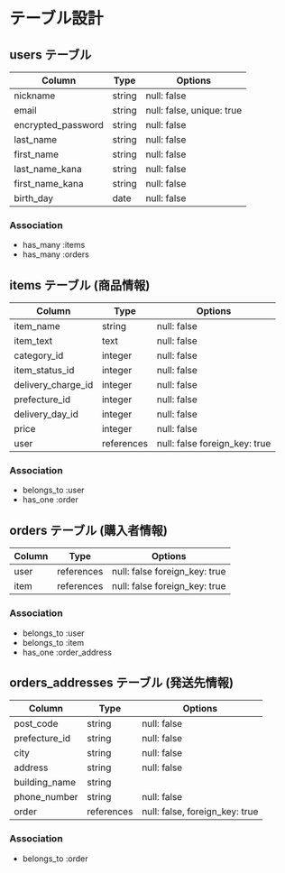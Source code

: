 # テーブル設計

## users テーブル

| Column             | Type   | Options                   |
| ------------------ | ------ | -----------------------   |
| nickname           | string | null: false               |
| email              | string | null: false, unique: true |
| encrypted_password | string | null: false               |
| last_name          | string | null: false               |
| first_name         | string | null: false               |
| last_name_kana     | string | null: false               |
| first_name_kana    | string | null: false               |
| birth_day          | date   | null: false               |

### Association

- has_many :items
- has_many :orders

## items テーブル (商品情報)

| Column                 | Type       | Options                       |
| ----------------       | ------     | -----------------             |
| item_name              | string     | null: false                   |
| item_text              | text       | null: false                   |
| category_id            | integer    | null: false                   |
| item_status_id         | integer    | null: false                   |
| delivery_charge_id     | integer    | null: false                   |
| prefecture_id          | integer    | null: false                   |
| delivery_day_id        | integer    | null: false                   |
| price                  | integer    | null: false                   |
| user                   | references | null: false foreign_key: true |


### Association

- belongs_to :user
- has_one :order

## orders テーブル (購入者情報)

| Column         | Type       | Options                           |
| ----------     | ------     | --------------------------------- |
| user           | references | null: false foreign_key: true     |
| item           | references | null: false foreign_key: true     |


### Association

- belongs_to :user
- belongs_to :item
- has_one :order_address


## orders_addresses テーブル (発送先情報)

| Column          | Type       | Options                        |
| ------------    | ---------- | ------------------------------ |
| post_code       | string     | null: false                    |
| prefecture_id   | string     | null: false                    |
| city            | string     | null: false                    |
| address         | string     | null: false                    |
| building_name   | string     | 　　　　　　                     |
| phone_number    | string     | null: false                    |
| order           | references | null: false, foreign_key: true |

### Association

- belongs_to :order

